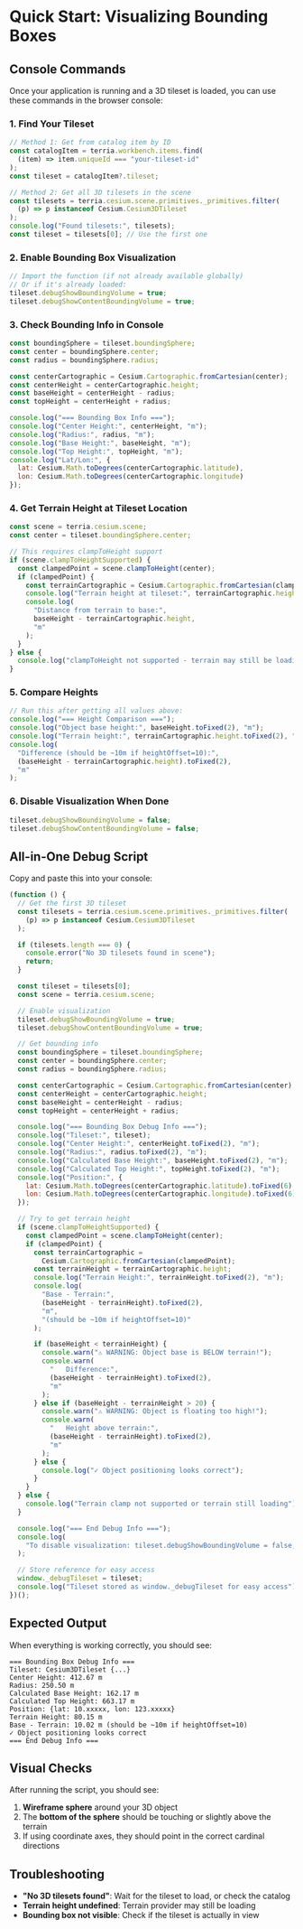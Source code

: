 # Quick Start: Visualizing Bounding Boxes

## Console Commands

Once your application is running and a 3D tileset is loaded, you can use these commands in the browser console:

### 1. Find Your Tileset

```javascript
// Method 1: Get from catalog item by ID
const catalogItem = terria.workbench.items.find(
  (item) => item.uniqueId === "your-tileset-id"
);
const tileset = catalogItem?.tileset;

// Method 2: Get all 3D tilesets in the scene
const tilesets = terria.cesium.scene.primitives._primitives.filter(
  (p) => p instanceof Cesium.Cesium3DTileset
);
console.log("Found tilesets:", tilesets);
const tileset = tilesets[0]; // Use the first one
```

### 2. Enable Bounding Box Visualization

```javascript
// Import the function (if not already available globally)
// Or if it's already loaded:
tileset.debugShowBoundingVolume = true;
tileset.debugShowContentBoundingVolume = true;
```

### 3. Check Bounding Info in Console

```javascript
const boundingSphere = tileset.boundingSphere;
const center = boundingSphere.center;
const radius = boundingSphere.radius;

const centerCartographic = Cesium.Cartographic.fromCartesian(center);
const centerHeight = centerCartographic.height;
const baseHeight = centerHeight - radius;
const topHeight = centerHeight + radius;

console.log("=== Bounding Box Info ===");
console.log("Center Height:", centerHeight, "m");
console.log("Radius:", radius, "m");
console.log("Base Height:", baseHeight, "m");
console.log("Top Height:", topHeight, "m");
console.log("Lat/Lon:", {
  lat: Cesium.Math.toDegrees(centerCartographic.latitude),
  lon: Cesium.Math.toDegrees(centerCartographic.longitude)
});
```

### 4. Get Terrain Height at Tileset Location

```javascript
const scene = terria.cesium.scene;
const center = tileset.boundingSphere.center;

// This requires clampToHeight support
if (scene.clampToHeightSupported) {
  const clampedPoint = scene.clampToHeight(center);
  if (clampedPoint) {
    const terrainCartographic = Cesium.Cartographic.fromCartesian(clampedPoint);
    console.log("Terrain height at tileset:", terrainCartographic.height, "m");
    console.log(
      "Distance from terrain to base:",
      baseHeight - terrainCartographic.height,
      "m"
    );
  }
} else {
  console.log("clampToHeight not supported - terrain may still be loading");
}
```

### 5. Compare Heights

```javascript
// Run this after getting all values above:
console.log("=== Height Comparison ===");
console.log("Object base height:", baseHeight.toFixed(2), "m");
console.log("Terrain height:", terrainCartographic.height.toFixed(2), "m");
console.log(
  "Difference (should be ~10m if heightOffset=10):",
  (baseHeight - terrainCartographic.height).toFixed(2),
  "m"
);
```

### 6. Disable Visualization When Done

```javascript
tileset.debugShowBoundingVolume = false;
tileset.debugShowContentBoundingVolume = false;
```

## All-in-One Debug Script

Copy and paste this into your console:

```javascript
(function () {
  // Get the first 3D tileset
  const tilesets = terria.cesium.scene.primitives._primitives.filter(
    (p) => p instanceof Cesium.Cesium3DTileset
  );

  if (tilesets.length === 0) {
    console.error("No 3D tilesets found in scene");
    return;
  }

  const tileset = tilesets[0];
  const scene = terria.cesium.scene;

  // Enable visualization
  tileset.debugShowBoundingVolume = true;
  tileset.debugShowContentBoundingVolume = true;

  // Get bounding info
  const boundingSphere = tileset.boundingSphere;
  const center = boundingSphere.center;
  const radius = boundingSphere.radius;

  const centerCartographic = Cesium.Cartographic.fromCartesian(center);
  const centerHeight = centerCartographic.height;
  const baseHeight = centerHeight - radius;
  const topHeight = centerHeight + radius;

  console.log("=== Bounding Box Debug Info ===");
  console.log("Tileset:", tileset);
  console.log("Center Height:", centerHeight.toFixed(2), "m");
  console.log("Radius:", radius.toFixed(2), "m");
  console.log("Calculated Base Height:", baseHeight.toFixed(2), "m");
  console.log("Calculated Top Height:", topHeight.toFixed(2), "m");
  console.log("Position:", {
    lat: Cesium.Math.toDegrees(centerCartographic.latitude).toFixed(6),
    lon: Cesium.Math.toDegrees(centerCartographic.longitude).toFixed(6)
  });

  // Try to get terrain height
  if (scene.clampToHeightSupported) {
    const clampedPoint = scene.clampToHeight(center);
    if (clampedPoint) {
      const terrainCartographic =
        Cesium.Cartographic.fromCartesian(clampedPoint);
      const terrainHeight = terrainCartographic.height;
      console.log("Terrain Height:", terrainHeight.toFixed(2), "m");
      console.log(
        "Base - Terrain:",
        (baseHeight - terrainHeight).toFixed(2),
        "m",
        "(should be ~10m if heightOffset=10)"
      );

      if (baseHeight < terrainHeight) {
        console.warn("⚠️ WARNING: Object base is BELOW terrain!");
        console.warn(
          "   Difference:",
          (baseHeight - terrainHeight).toFixed(2),
          "m"
        );
      } else if (baseHeight - terrainHeight > 20) {
        console.warn("⚠️ WARNING: Object is floating too high!");
        console.warn(
          "   Height above terrain:",
          (baseHeight - terrainHeight).toFixed(2),
          "m"
        );
      } else {
        console.log("✓ Object positioning looks correct");
      }
    }
  } else {
    console.log("Terrain clamp not supported or terrain still loading");
  }

  console.log("=== End Debug Info ===");
  console.log(
    "To disable visualization: tileset.debugShowBoundingVolume = false;"
  );

  // Store reference for easy access
  window._debugTileset = tileset;
  console.log("Tileset stored as window._debugTileset for easy access");
})();
```

## Expected Output

When everything is working correctly, you should see:

```
=== Bounding Box Debug Info ===
Tileset: Cesium3DTileset {...}
Center Height: 412.67 m
Radius: 250.50 m
Calculated Base Height: 162.17 m
Calculated Top Height: 663.17 m
Position: {lat: 10.xxxxx, lon: 123.xxxxx}
Terrain Height: 80.15 m
Base - Terrain: 10.02 m (should be ~10m if heightOffset=10)
✓ Object positioning looks correct
=== End Debug Info ===
```

## Visual Checks

After running the script, you should see:

1. **Wireframe sphere** around your 3D object
2. The **bottom of the sphere** should be touching or slightly above the terrain
3. If using coordinate axes, they should point in the correct cardinal directions

## Troubleshooting

- **"No 3D tilesets found"**: Wait for the tileset to load, or check the catalog
- **Terrain height undefined**: Terrain provider may still be loading
- **Bounding box not visible**: Check if the tileset is actually in view
